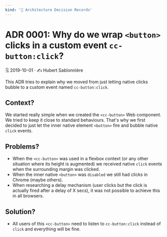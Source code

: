 ```yaml
---
kind: '📌 Architecture Decision Records'
---
```


# ADR 0001: Why do we wrap `<button>` clicks in a custom event `cc-button:click`?

🗓️ 2019-10-01 · ✍️ Hubert Sablonnière

This ADR tries to explain why we moved from just letting native clicks bubble to a custom event named `cc-button:click`.

## Context?

We started really simple when we created the `<cc-button>` Web component.
We tried to keep it close to standard behaviours.
That's why we first decided to just let the inner native element `<button>` fire and bubble native `click` events.

## Problems?

* When the `<cc-button>` was used in a flexbox context (or any other situation where its height is augmented) we received native `click` events when the surrounding margin was clicked.
* When the inner native `<button>` was `disabled` we still had clicks in Chrome (maybe others).
* When researching a delay mechanism (user clicks but the click is actually fired after a delay of X secs), it was not possible to achieve this in all browsers.

## Solution?

* All users of this `<cc-button>` need to listen to `cc-button:click` instead of `click` and everything will be fine.
